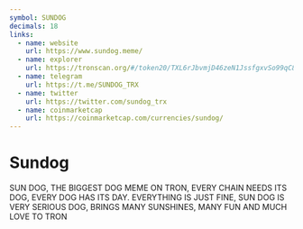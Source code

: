 ```yaml
---
symbol: SUNDOG
decimals: 18
links:
  - name: website
    url: https://www.sundog.meme/
  - name: explorer
    url: https://tronscan.org/#/token20/TXL6rJbvmjD46zeN1JssfgxvSo99qC8MRT
  - name: telegram
    url: https://t.me/SUNDOG_TRX
  - name: twitter
    url: https://twitter.com/sundog_trx
  - name: coinmarketcap
    url: https://coinmarketcap.com/currencies/sundog/
---
```


# Sundog

SUN DOG, THE BIGGEST DOG MEME ON TRON, EVERY CHAIN NEEDS ITS DOG, EVERY DOG HAS ITS DAY. EVERYTHING IS JUST FINE, SUN DOG IS VERY SERIOUS DOG, BRINGS MANY SUNSHINES, MANY FUN AND MUCH LOVE TO TRON
